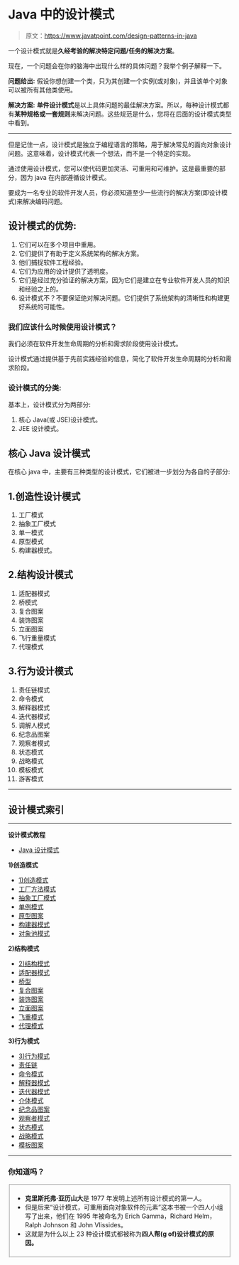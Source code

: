 # Java 中的设计模式

> 原文：<https://www.javatpoint.com/design-patterns-in-java>

一个设计模式就是**久经考验的解决特定问题/任务的解决方案**。

现在，一个问题会在你的脑海中出现什么样的具体问题？我举个例子解释一下。

**问题给出:**
假设你想创建一个类，只为其创建一个实例(或对象)，并且该单个对象可以被所有其他类使用。

**解决方案:**
**单件设计模式**是以上具体问题的最佳解决方案。所以，每种设计模式都有**某种规格或一套规则**来解决问题。这些规范是什么，您将在后面的设计模式类型中看到。

* * *

但是记住一点，设计模式是独立于编程语言的策略，用于解决常见的面向对象设计问题。这意味着，设计模式代表一个想法，而不是一个特定的实现。

通过使用设计模式，您可以使代码更加灵活、可重用和可维护。这是最重要的部分，因为 java 在内部遵循设计模式。

要成为一名专业的软件开发人员，你必须知道至少一些流行的解决方案(即设计模式)来解决编码问题。

## 设计模式的优势:

1.  它们可以在多个项目中重用。
2.  它们提供了有助于定义系统架构的解决方案。
3.  他们捕捉软件工程经验。
4.  它们为应用的设计提供了透明度。
5.  它们是经过充分验证的解决方案，因为它们是建立在专业软件开发人员的知识和经验之上的。
6.  设计模式不？不要保证绝对解决问题。它们提供了系统架构的清晰性和构建更好系统的可能性。

### 我们应该什么时候使用设计模式？

我们必须在软件开发生命周期的分析和需求阶段使用设计模式。

设计模式通过提供基于先前实践经验的信息，简化了软件开发生命周期的分析和需求阶段。

### 设计模式的分类:

基本上，设计模式分为两部分:

1.  核心 Java(或 JSE)设计模式。
2.  JEE 设计模式。

## 核心 Java 设计模式

在核心 java 中，主要有三种类型的设计模式，它们被进一步划分为各自的子部分:

## 1.创造性设计模式

1.  工厂模式
2.  抽象工厂模式
3.  单一模式
4.  原型模式
5.  构建器模式。

## 2.结构设计模式

1.  适配器模式
2.  桥模式
3.  复合图案
4.  装饰图案
5.  立面图案
6.  飞行重量模式
7.  代理模式

## 3.行为设计模式

1.  责任链模式
2.  命令模式
3.  解释器模式
4.  迭代器模式
5.  调解人模式
6.  纪念品图案
7.  观察者模式
8.  状态模式
9.  战略模式
10.  模板模式
11.  游客模式

* * *

## 设计模式索引

* * *

**设计模式教程**

*   [Java 设计模式](design-patterns-in-java)

**1)创造模式**

*   [1)创造模式](creational-design-patterns)
*   [工厂方法模式](factory-method-design-pattern)
*   [抽象工厂模式](abstract-factory-pattern)
*   [单例模式](singleton-design-pattern-in-java)
*   [原型图案](prototype-design-pattern)
*   [构建器模式](builder-design-pattern)
*   [对象池模式](object-pool-pattern)

**2)结构模式**

*   [2)结构模式](structural-design-patterns)
*   [适配器模式](adapter-pattern)
*   [桥型](bridge-pattern)
*   [复合图案](composite-pattern)
*   [装饰图案](decorator-pattern)
*   [立面图案](facade-pattern)
*   [飞重模式](flyweight-pattern)
*   [代理模式](proxy-pattern)

**3)行为模式**

*   [3)行为模式](behavioral-design-patterns)
*   [责任链](chain-of-responsibility-pattern)
*   [命令模式](command-pattern)
*   [解释器模式](interpreter-pattern)
*   [迭代器模式](iterator-pattern)
*   [介体模式](mediator-pattern)
*   [纪念品图案](memento-pattern)
*   [观察者模式](observer-pattern)
*   [状态模式](state-pattern)
*   [战略模式](strategy-pattern)
*   [模板图案](template-pattern)

* * *

### 你知道吗？

<fieldset>

*   **克里斯托弗·亚历山大**是 1977 年发明上述所有设计模式的第一人。
*   但是后来“设计模式，可重用面向对象软件的元素”这本书被一个四人小组写了出来，他们在 1995 年被命名为 Erich Gamma，Richard Helm，Ralph Johnson 和 John Vlissides。
*   这就是为什么以上 23 种设计模式都被称为**四人帮(g of)设计模式的原因。**

</fieldset>